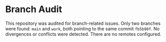# Branch Audit

This repository was audited for branch-related issues. Only two branches were found: `main` and `work`, both pointing to the same commit `fb5b90f`. No divergences or conflicts were detected. There are no remotes configured.

